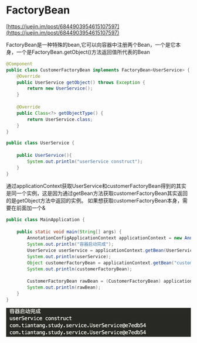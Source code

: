 # FactoryBean

[https://juejin.im/post/6844903954615107597](https://juejin.im/post/6844903954615107597)


FactoryBean是一种特殊的bean,它可以向容器中注册两个Bean，一个是它本身，一个是FactoryBean.getObject()方法返回值所代表的Bean


```java
@Component
public class CustomerFactoryBean implements FactoryBean<UserService> {
    @Override
    public UserService getObject() throws Exception {
        return new UserService();
    }

    @Override
    public Class<?> getObjectType() {
        return UserService.class;
    }
}
```


```java
public class UserService {

    public UserService(){
        System.out.println("userService construct");
    }
}
```


通过applicationContext获取UserService和customerFactoryBean得到的其实是同一个实例，这是因为通过getBean方法获取customerFactoryBean其实返回的是getObject方法中返回的实例。
如果想获取customerFactoryBean本身，需要在前面加一个&
```java
public class MainApplication {

    public static void main(String[] args) {
        AnnotationConfigApplicationContext applicationContext = new AnnotationConfigApplicationContext(AppConfig.class);
        System.out.println("容器启动完成");
        UserService userService = applicationContext.getBean(UserService.class);
        System.out.println(userService);
        Object customerFactoryBean = applicationContext.getBean("customerFactoryBean");
        System.out.println(customerFactoryBean);
        
        CustomerFactoryBean rawBean = (CustomerFactoryBean) applicationContext.getBean("&customerFactoryBean");
        System.out.println(rawBean);
    }
}
```
![FactoryBean_示例结果.png](./pic/FactoryBean_示例结果.png)

